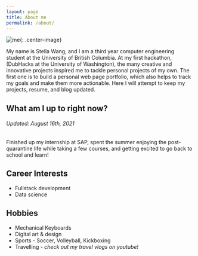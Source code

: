 ```yaml
---
layout: page
title: About me
permalink: /about/
---
```


![me](https://github.com/stellaw1/stellaw1.github.io/blob/master/images/me.jpg?raw=true){: .center-image}

My name is Stella Wang, and I am a third year computer engineering student at the University of British Columbia. At my first hackathon, (DubHacks at the University of Washington), the many creative and innovative projects inspired me to tackle personal projects of my own. The first one is to build a personal web page portfolio, which also helps to track my goals and make them more actionable. Here I will attempt to keep my projects, resume, and blog updated. 


## What am I up to right now?
###### Updated: August 16th, 2021
Finished up my internship at SAP, spent the summer enjoying the post-quarantine life while taking a few courses, and getting excited to go back to school and learn!

## Career Interests
- Fullstack development
- Data science

## Hobbies
- Mechanical Keyboards
- Digital art & design
- Sports - Soccer, Volleyball, Kickboxing
- Travelling - *check out my travel vlogs on youtube!*

